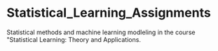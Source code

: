 # Statistical_Learning_Assignments

Statistical methods and machine learning modleling in the course "Statistical Learning: Theory and Applications.
